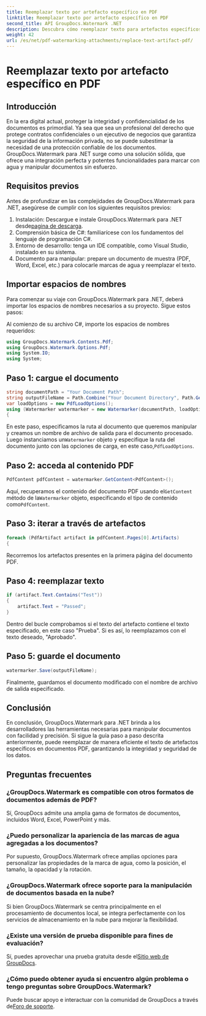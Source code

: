 ```yaml
---
title: Reemplazar texto por artefacto específico en PDF
linktitle: Reemplazar texto por artefacto específico en PDF
second_title: API GroupDocs.Watermark .NET
description: Descubra cómo reemplazar texto para artefactos específicos en documentos PDF usando GroupDocs.Watermark para .NET. Mejore la seguridad y la integridad de los documentos sin esfuerzo.
weight: 42
url: /es/net/pdf-watermarking-attachments/replace-text-artifact-pdf/
---
```


# Reemplazar texto por artefacto específico en PDF

## Introducción
En la era digital actual, proteger la integridad y confidencialidad de los documentos es primordial. Ya sea que sea un profesional del derecho que protege contratos confidenciales o un ejecutivo de negocios que garantiza la seguridad de la información privada, no se puede subestimar la necesidad de una protección confiable de los documentos. GroupDocs.Watermark para .NET surge como una solución sólida, que ofrece una integración perfecta y potentes funcionalidades para marcar con agua y manipular documentos sin esfuerzo.
## Requisitos previos
Antes de profundizar en las complejidades de GroupDocs.Watermark para .NET, asegúrese de cumplir con los siguientes requisitos previos:
1. Instalación: Descargue e instale GroupDocs.Watermark para .NET desde[pagina de descarga](https://releases.groupdocs.com/Watermark/net/).
2. Comprensión básica de C#: familiarícese con los fundamentos del lenguaje de programación C#.
3. Entorno de desarrollo: tenga un IDE compatible, como Visual Studio, instalado en su sistema.
4. Documento para manipular: prepare un documento de muestra (PDF, Word, Excel, etc.) para colocarle marcas de agua y reemplazar el texto.

## Importar espacios de nombres
Para comenzar su viaje con GroupDocs.Watermark para .NET, deberá importar los espacios de nombres necesarios a su proyecto. Sigue estos pasos:

Al comienzo de su archivo C#, importe los espacios de nombres requeridos:
```csharp
using GroupDocs.Watermark.Contents.Pdf;
using GroupDocs.Watermark.Options.Pdf;
using System.IO;
using System;
```
## Paso 1: cargue el documento
```csharp
string documentPath = "Your Document Path";
string outputFileName = Path.Combine("Your Document Directory", Path.GetFileName(documentPath));
var loadOptions = new PdfLoadOptions();
using (Watermarker watermarker = new Watermarker(documentPath, loadOptions))
{
```
 En este paso, especificamos la ruta al documento que queremos manipular y creamos un nombre de archivo de salida para el documento procesado. Luego instanciamos un`Watermarker` objeto y especifique la ruta del documento junto con las opciones de carga, en este caso,`PdfLoadOptions`.
## Paso 2: acceda al contenido PDF
```csharp
PdfContent pdfContent = watermarker.GetContent<PdfContent>();
```
 Aquí, recuperamos el contenido del documento PDF usando el`GetContent` método de la`Watermarker` objeto, especificando el tipo de contenido como`PdfContent`.
## Paso 3: iterar a través de artefactos
```csharp
foreach (PdfArtifact artifact in pdfContent.Pages[0].Artifacts)
{
```
Recorremos los artefactos presentes en la primera página del documento PDF.
## Paso 4: reemplazar texto
```csharp
if (artifact.Text.Contains("Test"))
{
    artifact.Text = "Passed";
}
```
Dentro del bucle comprobamos si el texto del artefacto contiene el texto especificado, en este caso "Prueba". Si es así, lo reemplazamos con el texto deseado, "Aprobado".
## Paso 5: guarde el documento
```csharp
watermarker.Save(outputFileName);
```
Finalmente, guardamos el documento modificado con el nombre de archivo de salida especificado.

## Conclusión
En conclusión, GroupDocs.Watermark para .NET brinda a los desarrolladores las herramientas necesarias para manipular documentos con facilidad y precisión. Si sigue la guía paso a paso descrita anteriormente, puede reemplazar de manera eficiente el texto de artefactos específicos en documentos PDF, garantizando la integridad y seguridad de los datos.
## Preguntas frecuentes
### ¿GroupDocs.Watermark es compatible con otros formatos de documentos además de PDF?
Sí, GroupDocs admite una amplia gama de formatos de documentos, incluidos Word, Excel, PowerPoint y más.
### ¿Puedo personalizar la apariencia de las marcas de agua agregadas a los documentos?
Por supuesto, GroupDocs.Watermark ofrece amplias opciones para personalizar las propiedades de la marca de agua, como la posición, el tamaño, la opacidad y la rotación.
### ¿GroupDocs.Watermark ofrece soporte para la manipulación de documentos basada en la nube?
Si bien GroupDocs.Watermark se centra principalmente en el procesamiento de documentos local, se integra perfectamente con los servicios de almacenamiento en la nube para mejorar la flexibilidad.
### ¿Existe una versión de prueba disponible para fines de evaluación?
 Sí, puedes aprovechar una prueba gratuita desde el[Sitio web de GroupDocs](https://releases.groupdocs.com/).
### ¿Cómo puedo obtener ayuda si encuentro algún problema o tengo preguntas sobre GroupDocs.Watermark?
 Puede buscar apoyo e interactuar con la comunidad de GroupDocs a través de[Foro de soporte](https://forum.groupdocs.com/c/watermark/19).